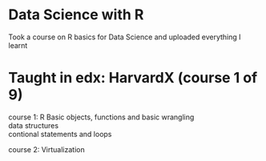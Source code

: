 # Data Science with R
Took a course on R basics for Data Science and uploaded everything I learnt  
# Taught in edx: HarvardX (course 1 of 9)   
course 1: R Basic 
objects, functions and basic wrangling  
data structures  
contional statements and loops  

course 2: Virtualization
